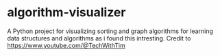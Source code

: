 # algorithm-visualizer
A Python project for visualizing sorting and graph algorithms for learning data structures and algorithms as i found this intresting.
Credit to https://www.youtube.com/@TechWithTim
